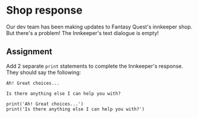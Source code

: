 # Shop response

Our dev team has been making updates to Fantasy Quest's innkeeper shop. But there's a problem! The Innkeeper's text dialogue is empty!

## Assignment

Add 2 separate `print` statements to complete the Innkeeper's response. They should say the following:

`Ah! Great choices...`

`Is there anything else I can help you with?`


```
print('Ah! Great choices...')
print('Is there anything else I can help you with?')
```
